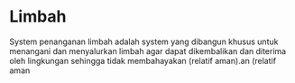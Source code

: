 # Limbah
System penanganan limbah adalah system yang dibangun khusus untuk menangani dan menyalurkan limbah agar dapat dikembalikan dan diterima oleh lingkungan sehingga tidak membahayakan (relatif aman).an (relatif aman
